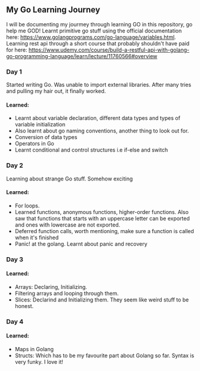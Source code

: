 ## My Go Learning Journey

I will be documenting my jourmey through learning GO in this repository, go help me GOD! Learnt primitive go stuff using the official documentation here: https://www.golangprograms.com/go-language/variables.html. Learning rest api through a short course that probably shouldn't have paid for here: https://www.udemy.com/course/build-a-restful-api-with-golang-go-programming-language/learn/lecture/11760566#overview

### Day 1

Started writing Go. Was unable to import external libraries. After many tries and pulling my hair out, it finally worked.

#### Learned:
- Learnt about variable declaration, different data types and types of variable initialization
- Also learnt about go naming conventions, another thing to look out for.
- Conversion of data types
- Operators in Go
- Learnt conditional and control structures i.e if-else and switch

### Day 2
Learning about strange Go stuff. Somehow exciting

#### Learned:
- For loops.
- Learned functions, anonymous functions, higher-order functions. Also saw that functions that starts with an uppercase letter can be exported and ones with lowercase are not exported.
- Deferred function calls, worth mentioning, make sure a function is called when it's finished
- Panic! at the golang. Learnt about panic and recovery

### Day 3

#### Learned:
- Arrays: Declaring, Initializing.
- Filtering arrays and looping through them.
- Slices: Declarind and Initializing them. They seem like weird stuff to be honest.

### Day 4

#### Learned:
- Maps in Golang
- Structs: Which has to be my favourite part about Golang so far. Syntax is very funky. I love it!


